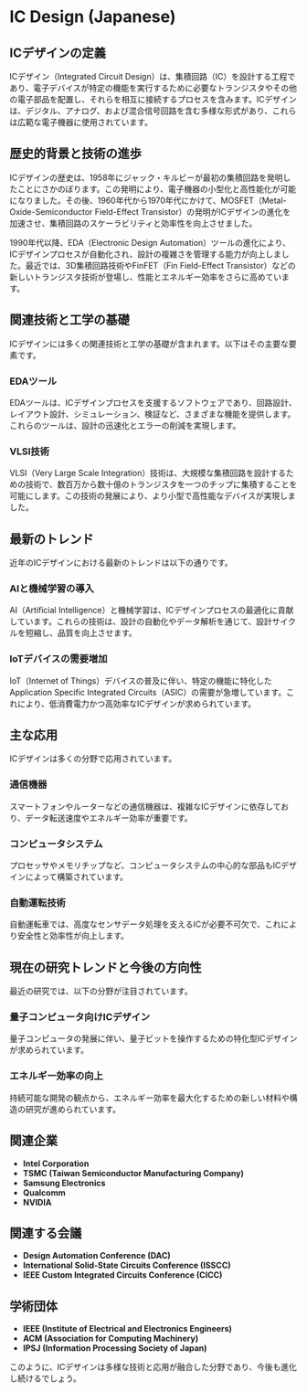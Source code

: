 # IC Design (Japanese)

## ICデザインの定義

ICデザイン（Integrated Circuit Design）は、集積回路（IC）を設計する工程であり、電子デバイスが特定の機能を実行するために必要なトランジスタやその他の電子部品を配置し、それらを相互に接続するプロセスを含みます。ICデザインは、デジタル、アナログ、および混合信号回路を含む多様な形式があり、これらは広範な電子機器に使用されています。

## 歴史的背景と技術の進歩

ICデザインの歴史は、1958年にジャック・キルビーが最初の集積回路を発明したことにさかのぼります。この発明により、電子機器の小型化と高性能化が可能になりました。その後、1960年代から1970年代にかけて、MOSFET（Metal-Oxide-Semiconductor Field-Effect Transistor）の発明がICデザインの進化を加速させ、集積回路のスケーラビリティと効率性を向上させました。

1990年代以降、EDA（Electronic Design Automation）ツールの進化により、ICデザインプロセスが自動化され、設計の複雑さを管理する能力が向上しました。最近では、3D集積回路技術やFinFET（Fin Field-Effect Transistor）などの新しいトランジスタ技術が登場し、性能とエネルギー効率をさらに高めています。

## 関連技術と工学の基礎

ICデザインには多くの関連技術と工学の基礎が含まれます。以下はその主要な要素です。

### EDAツール

EDAツールは、ICデザインプロセスを支援するソフトウェアであり、回路設計、レイアウト設計、シミュレーション、検証など、さまざまな機能を提供します。これらのツールは、設計の迅速化とエラーの削減を実現します。

### VLSI技術

VLSI（Very Large Scale Integration）技術は、大規模な集積回路を設計するための技術で、数百万から数十億のトランジスタを一つのチップに集積することを可能にします。この技術の発展により、より小型で高性能なデバイスが実現しました。

## 最新のトレンド

近年のICデザインにおける最新のトレンドは以下の通りです。

### AIと機械学習の導入

AI（Artificial Intelligence）と機械学習は、ICデザインプロセスの最適化に貢献しています。これらの技術は、設計の自動化やデータ解析を通じて、設計サイクルを短縮し、品質を向上させます。

### IoTデバイスの需要増加

IoT（Internet of Things）デバイスの普及に伴い、特定の機能に特化したApplication Specific Integrated Circuits（ASIC）の需要が急増しています。これにより、低消費電力かつ高効率なICデザインが求められています。

## 主な応用

ICデザインは多くの分野で応用されています。

### 通信機器

スマートフォンやルーターなどの通信機器は、複雑なICデザインに依存しており、データ転送速度やエネルギー効率が重要です。

### コンピュータシステム

プロセッサやメモリチップなど、コンピュータシステムの中心的な部品もICデザインによって構築されています。

### 自動運転技術

自動運転車では、高度なセンサデータ処理を支えるICが必要不可欠で、これにより安全性と効率性が向上します。

## 現在の研究トレンドと今後の方向性

最近の研究では、以下の分野が注目されています。

### 量子コンピュータ向けICデザイン

量子コンピュータの発展に伴い、量子ビットを操作するための特化型ICデザインが求められています。

### エネルギー効率の向上

持続可能な開発の観点から、エネルギー効率を最大化するための新しい材料や構造の研究が進められています。

## 関連企業

- **Intel Corporation**
- **TSMC (Taiwan Semiconductor Manufacturing Company)**
- **Samsung Electronics**
- **Qualcomm**
- **NVIDIA**

## 関連する会議

- **Design Automation Conference (DAC)**
- **International Solid-State Circuits Conference (ISSCC)**
- **IEEE Custom Integrated Circuits Conference (CICC)**

## 学術団体

- **IEEE (Institute of Electrical and Electronics Engineers)**
- **ACM (Association for Computing Machinery)**
- **IPSJ (Information Processing Society of Japan)**

このように、ICデザインは多様な技術と応用が融合した分野であり、今後も進化し続けるでしょう。